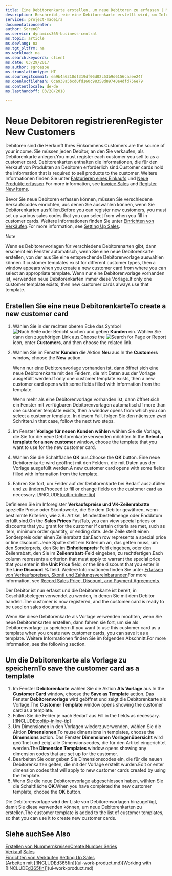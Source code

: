 ```yaml
---
title: Eine Debitorenkarte erstellen, um neue Debitoren zu erfassen | Microsoft Docs
description: Beschreibt, wie eine Debitorenkarte erstellt wird, um Informationen zu jedem neuen Debitor oder Clients zu erfassen, an die Sie verkaufen.
services: project-madeira
documentationcenter: 
author: SorenGP
ms.service: dynamics365-business-central
ms.topic: article
ms.devlang: na
ms.tgt_pltfrm: na
ms.workload: na
ms.search.keywords: client
ms.date: 03/29/2017
ms.author: sgroespe
ms.translationtype: HT
ms.sourcegitcommit: ea9b4a6310df319df06d02c53b9d6156caaee24f
ms.openlocfilehash: 6ca938a5bcd0fd160c98358d89740e4dfd756e79
ms.contentlocale: de-de
ms.lasthandoff: 03/28/2018

---
```

# <a name="register-new-customers"></a><span data-ttu-id="cd0a0-103">Neue Debitoren registrieren</span><span class="sxs-lookup"><span data-stu-id="cd0a0-103">Register New Customers</span></span>
<span data-ttu-id="cd0a0-104">Debitoren sind die Herkunft Ihres Einkommens.</span><span class="sxs-lookup"><span data-stu-id="cd0a0-104">Customers are the source of your income.</span></span> <span data-ttu-id="cd0a0-105">Sie müssen jeden Debitor, an den Sie verkaufen, als Debitorenkarte anlegen.</span><span class="sxs-lookup"><span data-stu-id="cd0a0-105">You must register each customer you sell to as a customer card.</span></span> <span data-ttu-id="cd0a0-106">Debitorenkarten enthalten die Informationen, die für den Verkauf von Produkten an Debitoren erforderlich sind.</span><span class="sxs-lookup"><span data-stu-id="cd0a0-106">Customer cards hold the information that is required to sell products to the customer.</span></span> <span data-ttu-id="cd0a0-107">Weitere Informationen finden Sie unter [Fakturieren eines Einkaufs](sales-how-invoice-sales.md) und [Neue Produkte erfassen](inventory-how-register-new-items.md).</span><span class="sxs-lookup"><span data-stu-id="cd0a0-107">For more information, see [Invoice Sales](sales-how-invoice-sales.md) and [Register New Items](inventory-how-register-new-items.md).</span></span>  

<span data-ttu-id="cd0a0-108">Bevor Sie neue Debitoren erfassen können, müssen Sie verschiedene Verkaufscodes einrichten, aus denen Sie auswählen können, wenn Sie Debitorenkarten ausfüllen.</span><span class="sxs-lookup"><span data-stu-id="cd0a0-108">Before you can register new customers, you must set up various sales codes that you can select from when you fill in customer cards.</span></span> <span data-ttu-id="cd0a0-109">Weitere Informationen finden Sie unter [Einrichten von Verkäufen](sales-setup-sales.md).</span><span class="sxs-lookup"><span data-stu-id="cd0a0-109">For more information, see [Setting Up Sales](sales-setup-sales.md).</span></span>

> [!NOTE]  
>   <span data-ttu-id="cd0a0-110">Wenn es Debitorenvorlagen für verschiedene Debitorenarten gibt, dann erscheint ein Fenster automatisch, wenn Sie eine neue Debitorenkarte erstellen, von der aus Sie eine entsprechende Debitorenvorlage auswählen können.</span><span class="sxs-lookup"><span data-stu-id="cd0a0-110">If customer templates exist for different customer types, then a window appears when you create a new customer card from where you can select an appropriate template.</span></span> <span data-ttu-id="cd0a0-111">Wenn nur eine Debitorenvorlage vorhanden ist, verwenden neue Debitorenkarten immer diese Vorlage.</span><span class="sxs-lookup"><span data-stu-id="cd0a0-111">If only one customer template exists, then new customer cards always use that template.</span></span>

## <a name="to-create-a-new-customer-card"></a><span data-ttu-id="cd0a0-112">Erstellen Sie eine neue Debitorenkarte</span><span class="sxs-lookup"><span data-stu-id="cd0a0-112">To create a new customer card</span></span>
1. <span data-ttu-id="cd0a0-113">Wählen Sie in der rechten oberen Ecke das Symbol ![Nach Seite oder Bericht suchen](media/ui-search/search_small.png "Nach Seite oder Bericht suchen") und geben **Kunden** ein. Wählen Sie dann den zugehörigen Link aus.</span><span class="sxs-lookup"><span data-stu-id="cd0a0-113">Choose the ![Search for Page or Report](media/ui-search/search_small.png "Search for Page or Report icon") icon, enter **Customers**, and then choose the related link.</span></span>  
2. <span data-ttu-id="cd0a0-114">Wählen Sie im Fenster **Kunden** die Aktion **Neu** aus.</span><span class="sxs-lookup"><span data-stu-id="cd0a0-114">In the **Customers** window, choose the **New** action.</span></span>

    <span data-ttu-id="cd0a0-115">Wenn nur eine Debitorenvorlage vorhanden ist, dann öffnet sich eine neue Debitorenkarte mit den Feldern, die mit Daten aus der Vorlage ausgefüllt werden.</span><span class="sxs-lookup"><span data-stu-id="cd0a0-115">If only one customer template exists, then a new customer card opens with some fields filled with information from the template.</span></span>

    <span data-ttu-id="cd0a0-116">Wenn mehr als eine Debitorenvorlage vorhanden ist, dann öffnet sich ein Fenster mit verfügbaren Debitorenvorlagen automatisch.</span><span class="sxs-lookup"><span data-stu-id="cd0a0-116">If more than one customer template exists, then a window opens from which you can select a customer template.</span></span> <span data-ttu-id="cd0a0-117">In diesem Fall, folgen Sie den nächsten zwei Schritten.</span><span class="sxs-lookup"><span data-stu-id="cd0a0-117">In that case, follow the next two steps.</span></span>
3. <span data-ttu-id="cd0a0-118">Im Fenster **Vorlage für neuen Kunden wählen** wählen Sie die Vorlage, die Sie für die neue Debitorenkarte verwenden möchten.</span><span class="sxs-lookup"><span data-stu-id="cd0a0-118">In the **Select a template for a new customer** window, choose the template that you want to use for the new customer card.</span></span>
4. <span data-ttu-id="cd0a0-119">Wählen Sie die Schaltfläche **OK** aus.</span><span class="sxs-lookup"><span data-stu-id="cd0a0-119">Choose the **OK** button.</span></span> <span data-ttu-id="cd0a0-120">Eine neue Debitorenkarte wird geöffnet mit den Feldern, die mit Daten aus der Vorlage ausgefüllt werden.</span><span class="sxs-lookup"><span data-stu-id="cd0a0-120">A new customer card opens with some fields filled with information from the template.</span></span>  
5. <span data-ttu-id="cd0a0-121">Fahren Sie fort, um Felder auf der Debitorenkarte bei Bedarf auszufüllen und zu ändern.</span><span class="sxs-lookup"><span data-stu-id="cd0a0-121">Proceed to fill or change fields on the customer card as necessary.</span></span> [!INCLUDE[tooltip-inline-tip](includes/tooltip-inline-tip_md.md)]

<span data-ttu-id="cd0a0-122">Definieren Sie im Inforegister **Verkaufspreise und VK-Zeilenrabatte** spezielle Preise oder Skontowerte, die Sie dem Debitor gewähren, wenn bestimmte Kriterien, wie z.B. Artikel, Mindestbestellmenge oder Enddatum erfüllt sind.</span><span class="sxs-lookup"><span data-stu-id="cd0a0-122">On the **Sales Prices** FastTab, you can view special prices or discounts that you grant for the customer if certain criteria are met, such as item, minimum order quantity, or ending date.</span></span> <span data-ttu-id="cd0a0-123">Jede Zeile stellt einen Sonderpreis oder einen Zeilenrabatt dar.</span><span class="sxs-lookup"><span data-stu-id="cd0a0-123">Each row represents a special price or line discount.</span></span> <span data-ttu-id="cd0a0-124">Jede Spalte stellt ein Kriterium an, das gelten muss, um den Sonderpreis, den Sie im **Einheitenpreis**-Feld eingeben, oder den Zeilenrabatt, den Sie im **Zeilenrabatt**-Feld eingeben, zu rechtfertigen.</span><span class="sxs-lookup"><span data-stu-id="cd0a0-124">Each column represents a criterion that must apply to warrant the special price that you enter in the **Unit Price** field, or the line discount that you enter in the **Line Discount %** field.</span></span> <span data-ttu-id="cd0a0-125">Weitere Informationen finden Sie unter [Erfassen von Verkaufspreisen, Skonti und Zahlungsvereinbarungen](sales-how-record-sales-price-discount-payment-agreements.md)</span><span class="sxs-lookup"><span data-stu-id="cd0a0-125">For more information, see [Record Sales Price, Discount, and Payment Agreements](sales-how-record-sales-price-discount-payment-agreements.md).</span></span>

<span data-ttu-id="cd0a0-126">Der Debitor ist nun erfasst und die Debitorenkarte ist bereit, in Geschäftsbelegen verwendet zu werden, in denen Sie mit dem Debitor handeln.</span><span class="sxs-lookup"><span data-stu-id="cd0a0-126">The customer is now registered, and the customer card is ready to be used on sales documents.</span></span>

<span data-ttu-id="cd0a0-127">Wenn Sie diese Debitorenkarte als Vorlage verwenden möchten, wenn Sie neue Debitorenkarten erstellen, dann fahren sie fort, um sie als Debitorenvorlage zu speichern.</span><span class="sxs-lookup"><span data-stu-id="cd0a0-127">If you want to use this customer card as a template when you create new customer cards, you can save it as a template.</span></span> <span data-ttu-id="cd0a0-128">Weitere Informationen finden Sie im folgenden Abschnitt.</span><span class="sxs-lookup"><span data-stu-id="cd0a0-128">For more information, see the following section.</span></span>

## <a name="to-save-the-customer-card-as-a-template"></a><span data-ttu-id="cd0a0-129">Um die Debitorenkarte als Vorlage zu speichern</span><span class="sxs-lookup"><span data-stu-id="cd0a0-129">To save the customer card as a template</span></span>
1. <span data-ttu-id="cd0a0-130">Im Fenster **Debitorenkarte** wählen Sie die Aktion **Als Vorlage** aus.</span><span class="sxs-lookup"><span data-stu-id="cd0a0-130">In the **Customer Card** window, choose the **Save as Template** action.</span></span> <span data-ttu-id="cd0a0-131">Das Fenster **Debitorenvorlage** wird geöffnet und zeigt die Debitorenkarte als Vorlage.</span><span class="sxs-lookup"><span data-stu-id="cd0a0-131">The **Customer Template** window opens showing the customer card as a template.</span></span>
2. <span data-ttu-id="cd0a0-132">Füllen Sie die Felder je nach Bedarf aus.</span><span class="sxs-lookup"><span data-stu-id="cd0a0-132">Fill in the fields as necessary.</span></span> [!INCLUDE[tooltip-inline-tip](includes/tooltip-inline-tip_md.md)]
3. <span data-ttu-id="cd0a0-133">Um Dimensionen in den Vorlagen wiederzuverwenden, wählen Sie die Aktion **Dimensionen**.</span><span class="sxs-lookup"><span data-stu-id="cd0a0-133">To reuse dimensions in templates, choose the **Dimensions** action.</span></span> <span data-ttu-id="cd0a0-134">Das Fenster **Dimensionen Vorlagenübersicht** wird geöffnet und zeigt alle Dimensionscodes, die für den Artikel eingerichtet werden.</span><span class="sxs-lookup"><span data-stu-id="cd0a0-134">The **Dimension Templates** window opens showing any dimension codes that are set up for the customer.</span></span>
4. <span data-ttu-id="cd0a0-135">Bearbeiten Sie oder geben Sie Dimensionscodes ein, die für die neuen Debitorenkarten gelten, die mit der Vorlage erstellt wurden.</span><span class="sxs-lookup"><span data-stu-id="cd0a0-135">Edit or enter dimension codes that will apply to new customer cards created by using the template.</span></span>  
5. <span data-ttu-id="cd0a0-136">Wenn Sie die neue Debitorenvorlage abgeschlossen haben, wählen Sie die Schaltfläche **OK**.</span><span class="sxs-lookup"><span data-stu-id="cd0a0-136">When you have completed the new customer template, choose the **OK** button.</span></span>

<span data-ttu-id="cd0a0-137">Die Debitorenvorlage wird der Liste von Debitorenvorlagen hinzugefügt, damit Sie diese verwenden können, um neue Debitorenkarten zu erstellen.</span><span class="sxs-lookup"><span data-stu-id="cd0a0-137">The customer template is added to the list of customer templates, so that you can use it to create new customer cards.</span></span>

## <a name="see-also"></a><span data-ttu-id="cd0a0-138">Siehe auch</span><span class="sxs-lookup"><span data-stu-id="cd0a0-138">See Also</span></span>
[<span data-ttu-id="cd0a0-139">Erstellen von Nummernkreisen</span><span class="sxs-lookup"><span data-stu-id="cd0a0-139">Create Number Series</span></span>](ui-create-number-series.md)  
<span data-ttu-id="cd0a0-140">[Verkauf](sales-manage-sales.md)  </span><span class="sxs-lookup"><span data-stu-id="cd0a0-140">[Sales](sales-manage-sales.md)  </span></span>  
<span data-ttu-id="cd0a0-141">[Einrichten von Verkäufen](sales-setup-sales.md)  </span><span class="sxs-lookup"><span data-stu-id="cd0a0-141">[Setting Up Sales](sales-setup-sales.md)  </span></span>  
<span data-ttu-id="cd0a0-142">[Arbeiten mit [!INCLUDE[d365fin](includes/d365fin_md.md)]](ui-work-product.md)</span><span class="sxs-lookup"><span data-stu-id="cd0a0-142">[Working with [!INCLUDE[d365fin](includes/d365fin_md.md)]](ui-work-product.md)</span></span>

